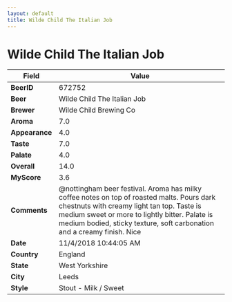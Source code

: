 ```yaml
---
layout: default
title: Wilde Child The Italian Job
---
```


# Wilde Child The Italian Job

| Field         | Value     |
|---------------|-----------|
| **BeerID** | 672752 |
| **Beer** | Wilde Child The Italian Job |
| **Brewer** | Wilde Child Brewing Co |
| **Aroma** | 7.0 |
| **Appearance** | 4.0 |
| **Taste** | 7.0 |
| **Palate** | 4.0 |
| **Overall** | 14.0 |
| **MyScore** | 3.6 |
| **Comments** | @nottingham beer festival. Aroma has milky coffee notes on top of roasted malts. Pours dark chestnuts with creamy light tan top. Taste is medium sweet or more to lightly bitter. Palate is medium bodied, sticky texture, soft carbonation and a creamy finish. Nice |
| **Date** | 11/4/2018 10:44:05 AM |
| **Country** | England |
| **State** | West Yorkshire |
| **City** | Leeds |
| **Style** | Stout - Milk / Sweet |
